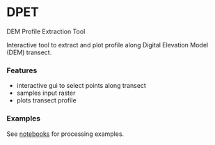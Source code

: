 # DPET
DEM Profile Extraction Tool

Interactive tool to extract and plot profile along Digital Elevation Model (DEM) transect.

### Features
- interactive gui to select points along transect
- samples input raster
- plots transect profile

### Examples
See [notebooks](./examples/) for processing examples.
